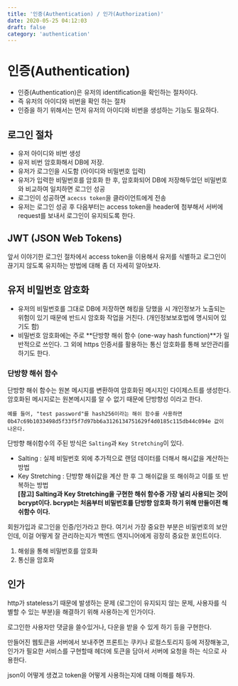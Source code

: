 ```yaml
---
title: '인증(Authentication) / 인가(Authorization)'
date: 2020-05-25 04:12:03
draft: false
category: 'authentication'
---
```


# 인증(Authentication)

- 인증(Authentication)은 유저의 identification을 확인하는 절차이다.
- 즉 유저의 아이디와 비번을 확인 하는 절차
- 인증을 하기 위해서는 먼저 유저의 아이디와 비번을 생성하는 기능도 필요하다.

## 로그인 절차

- 유저 아이디와 비번 생성
- 유저 비번 암호화해서 DB에 저장.
- 유저가 로그인을 시도함 (아이디와 비밀번호 입력)
- 유저가 입력한 비밀번호를 암호화 한 후, 암호화되어 DB에 저장해두었던 비밀번호와 비교하여 일치하면 로그인 성공
- 로그인이 성공하면 `acecss token`을 클라이언트에게 전송
- 유저는 로그인 성공 후 다음부터는 access token을 header에 첨부해서 서버에 request를 보내서 로그인이 유지되도록 한다.

## JWT (JSON Web Tokens)

앞서 이야기한 로그인 절차에서 access token을 이용해서 유저를 식별하고 로그인이 끊기지 않도록 유지하는 방법에 대해 좀 더 자세히 알아보자. <br>

## 유저 비밀번호 암호화

- 유저의 비밀번호를 그대로 DB에 저장하면 해킹을 당했을 시 개인정보가 노출되는 위험이 있기 때문에 반드시 암호화 작업을 거친다.
  (개인정보보호법에 명시되어 있기도 함)
- 비밀번호 암호화에는 주로 **단방향 해쉬 함수 (one-way hash function)**가 일반적으로 쓰인다.
  그 외에 https 인증서를 활용하는 통신 암호화를 통해 보안관리를 하기도 한다.

### 단방향 해쉬 함수

단방향 해쉬 함수는 원본 메시지를 변환하여 암호화된 메시지인 다이제스트를 생성한다. 암호화된 메시지로는 원본메시지를 알 수 없기 때문에 단방향성 이라고 한다.

```
예를 들어, "test password"를 hash256이라는 해쉬 함수를 사용하면
0b47c69b1033498d5f33f5f7d97bb6a3126134751629f4d0185c115db44c094e 값이 나온다.
```

단방향 해쉬함수의 주된 방식은 `Salting`과 `Key Stretching`이 있다.

- Salting : 실제 비밀번호 외에 추가적으로 랜덤 데이터를 더해서 해시값을 계산하는 방법
- Key Stretching : 단방향 해쉬값을 계산 한 후 그 해쉬값을 또 해쉬하고 이를 또 반복하는 방법 <br>
  **[참고] Salting과 Key Stretching을 구현한 해쉬 함수중 가장 널리 사용되는 것이 bcrypt이다. bcrypt는 처음부터 비밀번호를 단방향 암호화 하기 위해 만들이전 해쉬함수 이다.**

회원가입과 로그인을 인증/인가라고 한다.
여기서 가장 중요한 부분은 비밀번호의 보안인데,
이걸 어떻게 잘 관리하는지가 백엔드 엔지니어에게 굉장히 중요한 포인트이다.

1. 해슁을 통해 비밀번호를 암호화
2. 통신을 암호화

## 인가

http가 stateless기 때문에 발생하는 문제 (로그인이 유지되지 않는 문제, 사용자를 식별할 수 있는 부분)을 해결하기 위해 사용하는게 인가이다.

로그인한 사용자만 댓글을 쓸수있거나, 다운을 받을 수 있게 하기 등을 구현한다.

만들어진 웹토큰을 서버에서 보내주면 프론트는 쿠키나 로컬스토리지 등에 저장해놓고,
인가가 필요한 서비스를 구현할때 헤더에 토큰을 담아서 서버에 요청을 하는 식으로 사용한다.

json이 어떻게 생겼고 token을 어떻게 사용하는지에 대해 이해를 해두자.
